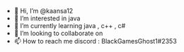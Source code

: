 - 👋 Hi, I’m @kaansa12
- 👀 I’m interested in java
- 🌱 I’m currently learning java , c++ , c#
- 💞️ I’m looking to collaborate on 
- 📫 How to reach me discord : BlackGamesGhost1#2353

<!---
kaansa12/kaansa12 is a ✨ special ✨ repository because its `README.md` (this file) appears on your GitHub profile.
You can click the Preview link to take a look at your changes.
--->
